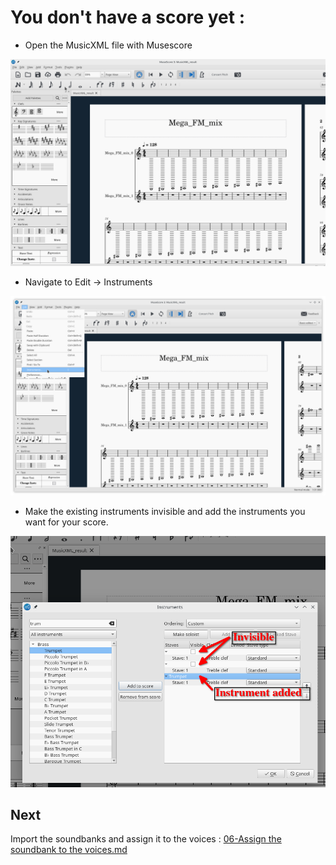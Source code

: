 # You don't have a score yet :

 - Open the MusicXML file with Musescore

![musicxml_only](images/musicxml_only.png)

 - Navigate to Edit -> Instruments

![musicxml_instruments](images/musicxml_instruments.png) 

 - Make the existing instruments invisible and add the instruments you want for your score.

![musescore_instrument_added](images/musescore_instrument_added.png) 

## Next

Import the soundbanks and assign it to the voices : [06-Assign the soundbank to the voices.md](06-Assign_the_soundbank_to_the_voices.md)